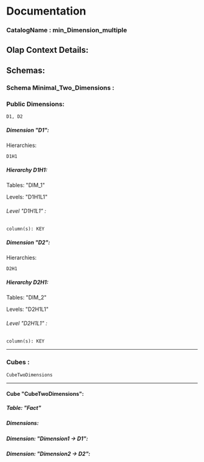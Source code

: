 # Documentation
### CatalogName : min_Dimension_multiple
## Olap Context Details:
## Schemas:
### Schema Minimal_Two_Dimensions : 
### Public Dimensions:

    D1, D2

##### Dimension "D1":

Hierarchies:

    D1H1

##### Hierarchy D1H1:

Tables: "DIM_1"

Levels: "D1H1L1"

###### Level "D1H1L1" :

    column(s): KEY

##### Dimension "D2":

Hierarchies:

    D2H1

##### Hierarchy D2H1:

Tables: "DIM_2"

Levels: "D2H1L1"

###### Level "D2H1L1" :

    column(s): KEY

---
### Cubes :

    CubeTwoDimensions

---
#### Cube "CubeTwoDimensions":

    

##### Table: "Fact"

##### Dimensions:
##### Dimension: "Dimension1 -> D1":

##### Dimension: "Dimension2 -> D2":

